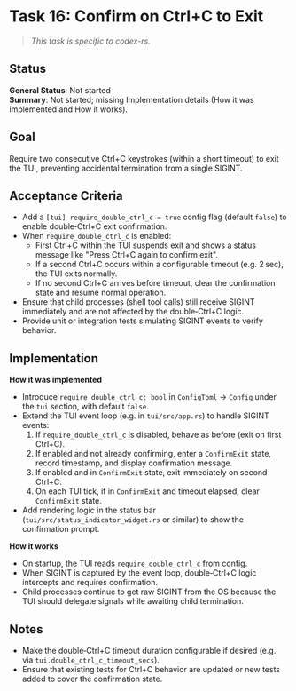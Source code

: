 # Task 16: Confirm on Ctrl+C to Exit

> *This task is specific to codex-rs.*

## Status

**General Status**: Not started  
**Summary**: Not started; missing Implementation details (How it was implemented and How it works).

## Goal

Require two consecutive Ctrl+C keystrokes (within a short timeout) to exit the TUI, preventing accidental termination from a single SIGINT.

## Acceptance Criteria

- Add a `[tui] require_double_ctrl_c = true` config flag (default `false`) to enable double‑Ctrl+C exit confirmation.
- When `require_double_ctrl_c` is enabled:
  - First Ctrl+C within the TUI suspends exit and shows a status message like "Press Ctrl+C again to confirm exit".
  - If a second Ctrl+C occurs within a configurable timeout (e.g. 2 sec), the TUI exits normally.
  - If no second Ctrl+C arrives before timeout, clear the confirmation state and resume normal operation.
- Ensure that child processes (shell tool calls) still receive SIGINT immediately and are not affected by the double‑Ctrl+C logic.
- Provide unit or integration tests simulating SIGINT events to verify behavior.

## Implementation

**How it was implemented**  
- Introduce `require_double_ctrl_c: bool` in `ConfigToml` → `Config` under the `tui` section, with default `false`.
- Extend the TUI event loop (e.g. in `tui/src/app.rs`) to handle SIGINT events:
  1. If `require_double_ctrl_c` is disabled, behave as before (exit on first Ctrl+C).
  2. If enabled and not already confirming, enter a `ConfirmExit` state, record timestamp, and display confirmation message.
  3. If enabled and in `ConfirmExit` state, exit immediately on second Ctrl+C.
  4. On each TUI tick, if in `ConfirmExit` and timeout elapsed, clear `ConfirmExit` state.
- Add rendering logic in the status bar (`tui/src/status_indicator_widget.rs` or similar) to show the confirmation prompt.

**How it works**  
- On startup, the TUI reads `require_double_ctrl_c` from config.
- When SIGINT is captured by the event loop, double‑Ctrl+C logic intercepts and requires confirmation.
- Child processes continue to get raw SIGINT from the OS because the TUI should delegate signals while awaiting child termination.

## Notes

- Make the double‑Ctrl+C timeout duration configurable if desired (e.g. via `tui.double_ctrl_c_timeout_secs`).
- Ensure that existing tests for Ctrl+C behavior are updated or new tests added to cover the confirmation state.
